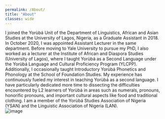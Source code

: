 ```yaml
---
permalink: /About/
title: "About"
classes: wide
---
```

I joined the Yorùbá Unit of the Department of Linguistics, African and Asian Studies at the University of Lagos, Nigeria, as a Graduate Assistant in 2018. In October 2020, I was appointed Assistant Lecturer in the same department. Before moving to Yale University to pursue my PhD, I also worked as a lecturer at the Institute of African and Diaspora Studies (University of Lagos), where I taught Yorùbá as a Second Language under the Yorùbá Language and Cultural Proficiency Program (YLCPP). Additionally, I occasionally taught Introductory Yorùbá Phonetics and Phonology at the School of Foundation Studies. My experience has continuously fueled my interest in teaching Yorùbá as a second language. I have particularly dedicated more time to dissecting the difficulties encountered by L2 learners of Yorùbá in areas such as numerals, pronouns, honorific pronouns, and important cultural aspects like food and traditional clothing.
I am a member of the Yorùbá Studies Association of Nigeria (YSAN) and the Linguistic Association of Nigeria (LAN).     
![image](https://github.com/user-attachments/assets/a4a22502-ba99-4ec0-aab1-b2510de0aafd)


